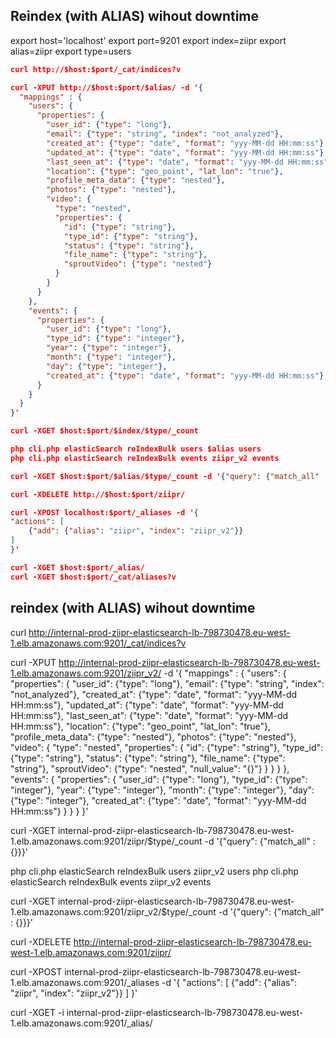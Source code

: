 Reindex (with ALIAS) wihout downtime
-

export host='localhost'
export port=9201
export index=ziipr
export alias=ziipr
export type=users

````json
curl http://$host:$port/_cat/indices?v

curl -XPUT http://$host:$port/$alias/ -d '{
  "mappings" : {
    "users": {
      "properties": {
        "user_id": {"type": "long"},
        "email": {"type": "string", "index": "not_analyzed"},
        "created_at": {"type": "date", "format": "yyy-MM-dd HH:mm:ss"},
        "updated_at": {"type": "date", "format": "yyy-MM-dd HH:mm:ss"},
        "last_seen_at": {"type": "date", "format": "yyy-MM-dd HH:mm:ss"},
        "location": {"type": "geo_point", "lat_lon": "true"},
        "profile_meta_data": {"type": "nested"},
        "photos": {"type": "nested"},
        "video": {
          "type": "nested",
          "properties": {
            "id": {"type": "string"},
            "type_id": {"type": "string"},
            "status": {"type": "string"},
            "file_name": {"type": "string"},
            "sproutVideo": {"type": "nested"}
          }
        }
      }
    },
    "events": {
      "properties": {
        "user_id": {"type": "long"},
        "type_id": {"type": "integer"},
        "year": {"type": "integer"},
        "month": {"type": "integer"},
        "day": {"type": "integer"},
        "created_at": {"type": "date", "format": "yyy-MM-dd HH:mm:ss"}
      }
    }
  }
}'

curl -XGET $host:$port/$index/$type/_count

php cli.php elasticSearch reIndexBulk users $alias users
php cli.php elasticSearch reIndexBulk events ziipr_v2 events

curl -XGET $host:$port/$alias/$type/_count -d '{"query": {"match_all" : {}}}'

curl -XDELETE http://$host:$port/ziipr/

curl -XPOST localhost:$port/_aliases -d '{
"actions": [
    {"add": {"alias": "ziipr", "index": "ziipr_v2"}}
]
}'

curl -XGET $host:$port/_alias/
curl -XGET $host:$port/_cat/aliases?v
````



## reindex (with ALIAS) wihout downtime

curl http://internal-prod-ziipr-elasticsearch-lb-798730478.eu-west-1.elb.amazonaws.com:9201/_cat/indices?v

curl -XPUT http://internal-prod-ziipr-elasticsearch-lb-798730478.eu-west-1.elb.amazonaws.com:9201/ziipr_v2/ -d '{
"mappings" : {
    "users": {
        "properties": {
            "user_id": {"type": "long"},
            "email": {"type": "string", "index": "not_analyzed"},
            "created_at": {"type": "date", "format": "yyy-MM-dd HH:mm:ss"},
            "updated_at": {"type": "date", "format": "yyy-MM-dd HH:mm:ss"},
            "last_seen_at": {"type": "date", "format": "yyy-MM-dd HH:mm:ss"},
            "location": {"type": "geo_point", "lat_lon": "true"},
            "profile_meta_data": {"type": "nested"},
            "photos": {"type": "nested"},
            "video": {
                "type": "nested",
                "properties": {
                    "id": {"type": "string"},
                    "type_id": {"type": "string"},
                    "status": {"type": "string"},
                    "file_name": {"type": "string"},
                    "sproutVideo": {"type": "nested", "null_value": "{}"}
                }
            }
        }
    },
    "events": {
        "properties": {
            "user_id": {"type": "long"},
            "type_id": {"type": "integer"},
            "year": {"type": "integer"},
            "month": {"type": "integer"},
            "day": {"type": "integer"},
            "created_at": {"type": "date", "format": "yyy-MM-dd HH:mm:ss"}
        }
    }
}
}'

curl -XGET internal-prod-ziipr-elasticsearch-lb-798730478.eu-west-1.elb.amazonaws.com:9201/ziipr/$type/_count -d '{"query": {"match_all" : {}}}'

php cli.php elasticSearch reIndexBulk users ziipr_v2 users
php cli.php elasticSearch reIndexBulk events ziipr_v2 events

curl -XGET internal-prod-ziipr-elasticsearch-lb-798730478.eu-west-1.elb.amazonaws.com:9201/ziipr_v2/$type/_count -d '{"query": {"match_all" : {}}}'

curl -XDELETE http://internal-prod-ziipr-elasticsearch-lb-798730478.eu-west-1.elb.amazonaws.com:9201/ziipr/

curl -XPOST internal-prod-ziipr-elasticsearch-lb-798730478.eu-west-1.elb.amazonaws.com:9201/_aliases -d '{
"actions": [
    {"add": {"alias": "ziipr", "index": "ziipr_v2"}}
]
}'

curl -XGET -i internal-prod-ziipr-elasticsearch-lb-798730478.eu-west-1.elb.amazonaws.com:9201/_alias/
